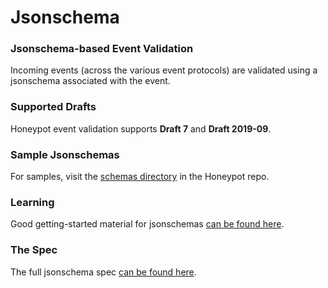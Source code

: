 # Jsonschema

### Jsonschema-based Event Validation

Incoming events (across the various event protocols) are validated using a jsonschema associated with the event.


### Supported Drafts

Honeypot event validation supports **Draft 7** and **Draft 2019-09**.

### Sample Jsonschemas

For samples, visit the [schemas directory](https://github.com/silverton-io/honeypot/tree/main/schemas/) in the Honeypot repo.

### Learning

Good getting-started material for jsonschemas [can be found here](https://json-schema.org/learn/).

### The Spec

The full jsonschema spec [can be found here](https://json-schema.org/specification.html).

